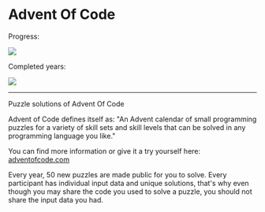 # Advent Of Code

Progress:<br/>

![](https://img.shields.io/badge/Total%20⭐-238-yellow)

Completed years:

![](https://img.shields.io/badge/2015%20⭐-50-yellow)

<hr/>

Puzzle solutions of Advent Of Code

Advent of Code defines itself as: "An Advent calendar of small programming puzzles for a variety of skill sets and skill levels that can be solved in any programming language you like."

You can find more information or give it a try yourself here: <a href="https://adventofcode.com/">adventofcode.com</a>

Every year, 50 new puzzles are made public for you to solve. Every participant has individual input data and unique solutions, that's why even though you may share the code you used to solve a puzzle, you should not share the input data you had. 


